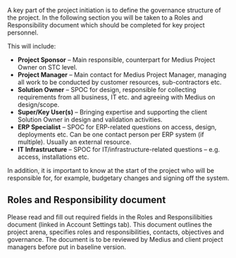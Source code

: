 A key part of the project initiation is to define the governance structure of the project. In the following section you will be taken to a Roles and Responsibility document which should be completed for key project personnel.

This will include:
*	**Project Sponsor** – Main responsible, counterpart for Medius Project Owner on STC level.
*	**Project Manager** – Main contact for Medius Project Manager, managing all work to be conducted by customer resources, sub-contractors etc.
*	**Solution Owner** – SPOC for design, responsible for collecting requirements from all business, IT etc. and agreeing with Medius on design/scope.
*	**Super/Key User(s)** – Bringing expertise and supporting the client Solution Owner in design and validation activities.
*	**ERP Specialist** – SPOC for ERP-related questions on access, design, deployments etc. Can be one contact person per ERP system (if multiple). Usually an external resource.
*	**IT Infrastructure** – SPOC for IT/infrastructure-related questions – e.g. access, installations etc.

In addition, it is important to know at the start of the project who will be responsible for, for example, budgetary changes and signing off the system.

## Roles and Responsibility document

Please read and fill out required fields in the Roles and Responsilibities document (linked in Account Settings tab). This document outlines the project arena, specifies roles and responsibilities, contacts, objectives and governance. The document is to be reviewed by Medius and client project managers before put in baseline version.
